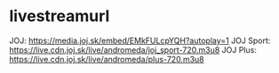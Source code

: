 # livestreamurl
JOJ: https://media.joj.sk/embed/EMkFULcpYQH?autoplay=1
JOJ Sport: https://live.cdn.joj.sk/live/andromeda/joj_sport-720.m3u8
JOJ Plus: https://live.cdn.joj.sk/live/andromeda/plus-720.m3u8
